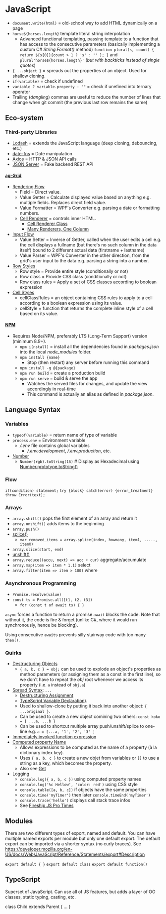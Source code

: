 # JavaScript

* `document.write(html)` = old-school way to add HTML dynamically on a page
* `horse${horses.length}` template literal string interpolation
  * Advanced functional templating, passing template to a function that has access to the consecutive parameters (basically implementing a custom C# _String.Format()_ method) `function plural(s, count) { return ${s[0]}{count > 1 ? 's' : '' }; }` and `plural'horse${horses.length}'` (_but with backticks instead of single quotes_)
* `{ ...object }` = spreads out the properties of an object. Used for shallow cloning.
* `if(variable)` = check if undefined
* `variable ? variable.property : ""` = check if unefined into ternary operator
* Trailing (_dangling_) commas are useful to reduce the number of lines that change when git commit (the previous last row remains the same)

## Eco-system

### Third-party Libraries

* [Lodash](https://lodash.com/) = extends the JavaScript language (deep cloning, debouncing, etc.)
* [date-fns](https://date-fns.org/) = Date manipulation
* [Axios](https://github.com/axios/axios) = HTTP & JSON API calls
* [JSON Server](https://github.com/typicode/json-server) = Fake backend REST API

#### [ag-Grid](https://www.ag-grid.com/javascript-grid-cell-editing/)

* [Rendering Flow](https://www.ag-grid.com/javascript-grid-rendering-flow/)
  * Field = Direct value.
  * Value Getter = Calculate displayed value based on anything e.g. multiple fields. Replaces direct field value.
  * Value Formatter = WPF's Converter e.g. parsing a date or formatting numbers.
  * [Cell Renderer](https://www.ag-grid.com/javascript-grid-cell-rendering/) = controls inner HTML.
    * [Cell Renderer Class](https://www.ag-grid.com/javascript-grid-cell-rendering-components/)
    * [Many Renderers, One Column](https://www.ag-grid.com/javascript-grid-cell-rendering/#many-renderers-one-column)
* [Input Flow](https://www.ag-grid.com/javascript-grid-editing-flow/)
  * Value Setter = Inverse of Getter, called when the user edits a cell e.g. the cell displays a fullname (but there's no such column in the data itself) bound to 2 different actual data (firstname + lastname)
  * Value Parser = WPF's Converter in the other direction, from the grid's user input to the data e.g. parsing a string into a number.
* [Row Styles](https://www.ag-grid.com/javascript-grid-row-styles/)
  * Row style = Provide entire style (conditionally or not)
  * Row class = Provide CSS class (conditionally or not)
  * Row class rules = Apply a set of CSS classes according to boolean expression
* [Cell Styles](https://www.ag-grid.com/javascript-grid-cell-styles/)
  * cellClassRules = an object containing CSS rules to apply to a cell according to a boolean expression using its value.
  * cellStyle = function that returns the complete inline style of a cell based on its value.

#### [NPM](https://www.npmjs.com)

* Requires Node/NPM, preferably LTS (Long-Term Support) version (minimum 8.9+).
  * `npm i(nstall)` = install all the dependencies found in _packages.json_ into the local _node\_modules_ folder.
  * `npm install {name}`
    * Stop (then restart) any server before running this command
  * `npm install -g @{package}`
  * `npm run build` = create a production build
  * `npm run serve` = build & serve the app
    * Watches the served files for changes, and update the view accordingly in real-time
    * This command is actually an alias as defined in _package.json_.

## Language Syntax

### Variables

* `typeof(variable)` = return name of type of variable
* `process.env` = Environment variable
  * _/.env_ file contains global variables
    * _/.env.development_, _/.env.production_, etc.
* [Number](https://developer.mozilla.org/en-US/docs/Web/JavaScript/Reference/Global_Objects/Number)
  * `Number(rgb).toString(16)` # Display as Hexadecimal using [Number.prototype.toString()](https://developer.mozilla.org/en-US/docs/Web/JavaScript/Reference/Global_Objects/Number/toString)

### Flow

`if(condition) statement;`
`try {block} catch(error) {error_treatment}`
`throw Error(text);`

### Arrays

* `array.shift()` pops the first element of an array and return it
* `array.unshift()` adds items to the beginning
* `array.push()`
* [splice()](https://developer.mozilla.org/en-US/docs/Web/JavaScript/Reference/Global_Objects/Array/splice)
  * `var removed_items = array.splice(index, howmany, item1, ....., itemX)`
* `array.slice(start, end)`
* [unshift()](https://developer.mozilla.org/en-US/docs/Web/JavaScript/Reference/Global_Objects/Array/unshift)
* `array.reduce((accu, next) => acc + cur)` aggregate/accumulate
* `array.map(item => item * 1.1)` select
* `array.filter(item => item > 100)` where

### Asynchronous Programming

* `Promise.resolve(value)`
* `const ts = Promise.all([t1, t2, t3])`
  * `for (const t of await ts) { }`

`async` forces a function to return a promise
`await` blocks the code. Note that without it, the code is fire & forget (unlike C#, where it would run synchronously, hence be blocking).

Using consecutive `await`s prevents silly stairway code with too many `then()`.

### Quirks

* [Destructuring Objects](https://wesbos.com/destructuring-objects/)
  * `{ a, b, c } = obj;` can be used to explode an object's properties as method parameters (or assigning them as a const in the first line), so we don't have to repeat the _obj_ root whenever we access its property (i.e. `a` instead of `obj.a`)
* [Spread Syntax](https://developer.mozilla.org/en-US/docs/Web/JavaScript/Reference/Operators/Spread_syntax): `...`
  * [Destructuring Assignment](https://developer.mozilla.org/en-US/docs/Web/JavaScript/Reference/Operators/Destructuring_assignment)
  * [TypeScript Variable Declaration](https://www.typescriptlang.org/docs/handbook/variable-declarations.html)).
  * Used to shallow-clone by putting it back into another object: `{ ...original }`.
  * Can be used to create a new object comining two others: `const koko = { ...a, ...b }`
  * Can be used to shortcut multiple array push/unshift/splice to one-line e.g. `a = [...a, '1', '2', '3' ]`
* [Immediately invoked function expression](https://en.wikipedia.org/wiki/Immediately_invoked_function_expression)
* [Computed property Name](https://tylermcginnis.com/computed-property-names/)
  * Allows expressions to be computed as the name of a property (à la dictionary index key).
  * Uses `{ a, b, c }` to create a new objet from variables or `[]` to use a string as a key, which becomes the property.
  * Also see [Get](https://developer.mozilla.org/en-US/docs/Web/JavaScript/Reference/Functions/get)
* Logging
  * `console.log({ a, b, c })` using computed property names
  * `console.log('%c Hellow', 'color: red')` using CSS style
  * `console.table([a, b, c])` if objects have the same properties
  * `console.time('myTimer')` then later `console.timeEnd('myTimer')`
  * `console.trace('hello')` displays call stack trace infos
  * See [Fireship JS Pro Times](https://www.youtube.com/watch?v=Mus_vwhTCq0)

## Modules

There are two different types of export, named and default.
You can have multiple named exports per module but only one default export.
The default export can be imported via a shorter syntax (no curly braces).
See <https://developer.mozilla.org/en-US/docs/Web/JavaScript/Reference/Statements/export#Description>

`export default { }`
`export default class`
`export default function()`

## TypeScript

Superset of JavaScript.
Can use all of JS features, but adds a layer of OO classes, static typing, casting, etc.

  class Child extends Parent { ... }
